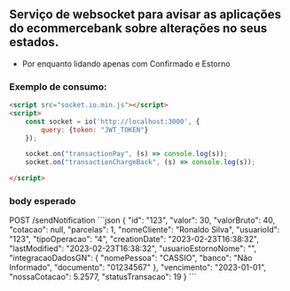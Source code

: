 <h2>Serviço de websocket para avisar as aplicações do ecommercebank sobre alterações no seus estados.</h2>


- Por enquanto lidando apenas com Confirmado e Estorno

<h3>Exemplo de consumo:</h2>

```html
<script src="socket.io.min.js"></script>
<script>
    const socket = io('http://localhost:3000', {
        query: {token: "JWT_TOKEN"}
    });

    socket.on("transactionPay", (s) => console.log(s));
    socket.on("transactionChargeBack", (s) => console.log(s));

</script>
```
<h3>body esperado </h3>
POST /sendNotification
```json
{
  "id": "123",
  "valor": 30,
  "valorBruto": 40,
  "cotacao": null,
  "parcelas": 1,
  "nomeCliente": "Ronaldo Silva",
  "usuarioId": "123",
  "tipoOperacao": "4",
  "creationDate": "2023-02-23T16:38:32",
  "lastModified": "2023-02-23T16:38:32",
  "usuarioEstornoNome": "",
  "integracaoDadosGN": {
    "nomePessoa": "CASSIO",
    "banco": "Não Informado",
    "documento": "01234567"
  },
  "vencimento": "2023-01-01",
  "nossaCotacao": 5.2577,
  "statusTransacao": 19
}
```
